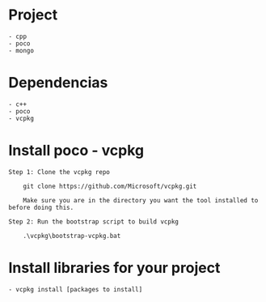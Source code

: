# Project 
    - cpp
    - poco
    - mongo

# Dependencias
    - c++
    - poco
    - vcpkg

# Install poco - vcpkg
    Step 1: Clone the vcpkg repo

        git clone https://github.com/Microsoft/vcpkg.git

        Make sure you are in the directory you want the tool installed to before doing this.

    Step 2: Run the bootstrap script to build vcpkg

        .\vcpkg\bootstrap-vcpkg.bat

# Install libraries for your project
    - vcpkg install [packages to install]